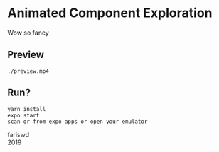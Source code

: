 # Animated Component Exploration
Wow so fancy

## Preview
```./preview.mp4```

## Run?
```
yarn install
expo start
scan qr from expo apps or open your emulator
```

fariswd  
2019